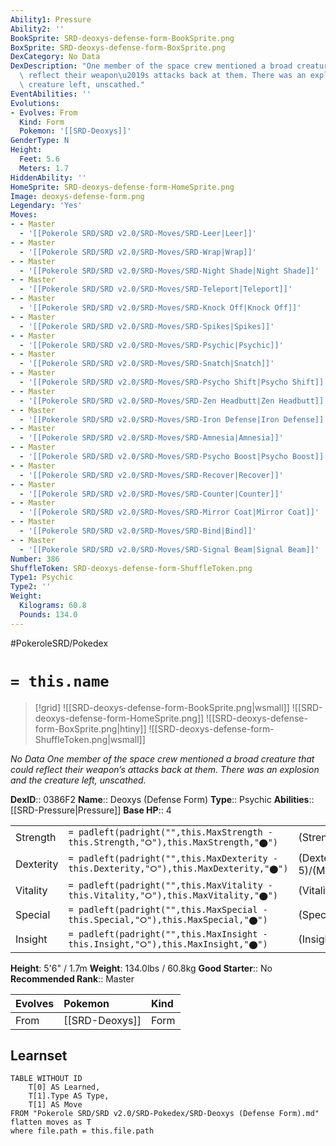 ```yaml
---
Ability1: Pressure
Ability2: ''
BookSprite: SRD-deoxys-defense-form-BookSprite.png
BoxSprite: SRD-deoxys-defense-form-BoxSprite.png
DexCategory: No Data
DexDescription: "One member of the space crew mentioned a broad creature that could\
  \ reflect their weapon\u2019s attacks back at them. There was an explosion and the\
  \ creature left, unscathed."
EventAbilities: ''
Evolutions:
- Evolves: From
  Kind: Form
  Pokemon: '[[SRD-Deoxys]]'
GenderType: N
Height:
  Feet: 5.6
  Meters: 1.7
HiddenAbility: ''
HomeSprite: SRD-deoxys-defense-form-HomeSprite.png
Image: deoxys-defense-form.png
Legendary: 'Yes'
Moves:
- - Master
  - '[[Pokerole SRD/SRD v2.0/SRD-Moves/SRD-Leer|Leer]]'
- - Master
  - '[[Pokerole SRD/SRD v2.0/SRD-Moves/SRD-Wrap|Wrap]]'
- - Master
  - '[[Pokerole SRD/SRD v2.0/SRD-Moves/SRD-Night Shade|Night Shade]]'
- - Master
  - '[[Pokerole SRD/SRD v2.0/SRD-Moves/SRD-Teleport|Teleport]]'
- - Master
  - '[[Pokerole SRD/SRD v2.0/SRD-Moves/SRD-Knock Off|Knock Off]]'
- - Master
  - '[[Pokerole SRD/SRD v2.0/SRD-Moves/SRD-Spikes|Spikes]]'
- - Master
  - '[[Pokerole SRD/SRD v2.0/SRD-Moves/SRD-Psychic|Psychic]]'
- - Master
  - '[[Pokerole SRD/SRD v2.0/SRD-Moves/SRD-Snatch|Snatch]]'
- - Master
  - '[[Pokerole SRD/SRD v2.0/SRD-Moves/SRD-Psycho Shift|Psycho Shift]]'
- - Master
  - '[[Pokerole SRD/SRD v2.0/SRD-Moves/SRD-Zen Headbutt|Zen Headbutt]]'
- - Master
  - '[[Pokerole SRD/SRD v2.0/SRD-Moves/SRD-Iron Defense|Iron Defense]]'
- - Master
  - '[[Pokerole SRD/SRD v2.0/SRD-Moves/SRD-Amnesia|Amnesia]]'
- - Master
  - '[[Pokerole SRD/SRD v2.0/SRD-Moves/SRD-Psycho Boost|Psycho Boost]]'
- - Master
  - '[[Pokerole SRD/SRD v2.0/SRD-Moves/SRD-Recover|Recover]]'
- - Master
  - '[[Pokerole SRD/SRD v2.0/SRD-Moves/SRD-Counter|Counter]]'
- - Master
  - '[[Pokerole SRD/SRD v2.0/SRD-Moves/SRD-Mirror Coat|Mirror Coat]]'
- - Master
  - '[[Pokerole SRD/SRD v2.0/SRD-Moves/SRD-Bind|Bind]]'
- - Master
  - '[[Pokerole SRD/SRD v2.0/SRD-Moves/SRD-Signal Beam|Signal Beam]]'
Number: 386
ShuffleToken: SRD-deoxys-defense-form-ShuffleToken.png
Type1: Psychic
Type2: ''
Weight:
  Kilograms: 60.8
  Pounds: 134.0
---
```


#PokeroleSRD/Pokedex

# `= this.name`

> [!grid]
> ![[SRD-deoxys-defense-form-BookSprite.png|wsmall]]
> ![[SRD-deoxys-defense-form-HomeSprite.png]]
> ![[SRD-deoxys-defense-form-BoxSprite.png|htiny]]
> ![[SRD-deoxys-defense-form-ShuffleToken.png|wsmall]]


*No Data*
*One member of the space crew mentioned a broad creature that could reflect their weapon’s attacks back at them. There was an explosion and the creature left, unscathed.*

**DexID**:: 0386F2
**Name**:: Deoxys (Defense Form)
**Type**:: Psychic
**Abilities**:: [[SRD-Pressure|Pressure]]
**Base HP**:: 4

|           |                                                                                        |                                          |
| --------- | -------------------------------------------------------------------------------------- | ---------------------------------------- |
| Strength  | `= padleft(padright("",this.MaxStrength - this.Strength,"⭘"),this.MaxStrength,"⬤")`    | (Strength::5)/(MaxStrength::5)   |
| Dexterity | `= padleft(padright("",this.MaxDexterity - this.Dexterity,"⭘"),this.MaxDexterity,"⬤")` | (Dexterity:: 5)/(MaxDexterity::5) |
| Vitality  | `= padleft(padright("",this.MaxVitality - this.Vitality,"⭘"),this.MaxVitality,"⬤")`    | (Vitality::9)/(MaxVitality::9)   |
| Special   | `= padleft(padright("",this.MaxSpecial - this.Special,"⭘"),this.MaxSpecial,"⬤")`       | (Special::5)/(MaxSpecial::5)     |
| Insight   | `= padleft(padright("",this.MaxInsight - this.Insight,"⭘"),this.MaxInsight,"⬤")`       | (Insight::9)/(MaxInsight::9)     |

**Height**: 5'6" / 1.7m
**Weight**: 134.0lbs / 60.8kg
**Good Starter**:: No
**Recommended Rank**:: Master

| Evolves   | Pokemon        | Kind   |
|:----------|:---------------|:-------|
| From      | [[SRD-Deoxys]] | Form   |

## Learnset

```dataview
TABLE WITHOUT ID
    T[0] AS Learned,
    T[1].Type AS Type,
    T[1] AS Move
FROM "Pokerole SRD/SRD v2.0/SRD-Pokedex/SRD-Deoxys (Defense Form).md"
flatten moves as T
where file.path = this.file.path
```
